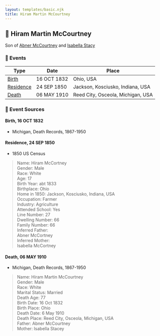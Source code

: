 ```yaml
---
layout: templates/basic.njk
title: Hiram Martin McCourtney
---
```

## 🔵 Hiram Martin McCourtney

Son of [Abner McCourtney](/people/7/72592264) and [Isabella Stacy](/people/9/91476553)

### 📆 Events

Type | Date | Place
------ | ------ | ------
[Birth](#event-f61d1749-ecf2-4b68-b788-ce6e331f56d8) | 16 OCT 1832 | Ohio, USA
[Residence](#event-c78e6c49-604f-48cb-b62b-44c9e17dca63) | 24 SEP 1850 | Jackson, Kosciusko, Indiana, USA
[Death](#event-55e9d9d2-fb45-4011-b125-12ef394a3f54) | 06 MAY 1910 | Reed City, Osceola, Michigan, USA

### 📰 Event Sources

#### <a id="event-f61d1749-ecf2-4b68-b788-ce6e331f56d8"></a> Birth, 16 OCT 1832
* Michigan, Death Records, 1867-1950

#### <a id="event-c78e6c49-604f-48cb-b62b-44c9e17dca63"></a> Residence, 24 SEP 1850
* 1850 US Census
>   
  > Name: Hiram McCortney  
  > Gender: Male  
  > Race: White  
  > Age: 17  
  > Birth Year: abt 1833  
  > Birthplace: Ohio  
  > Home in 1850: Jackson, Kosciusko, Indiana, USA  
  > Occupation: Farmer  
  > Industry: Agriculture  
  > Attended School: Yes  
  > Line Number: 27  
  > Dwelling Number: 66  
  > Family Number: 66  
  > Inferred Father:   
  > Abner McCortney  
  > Inferred Mother:   
  > Isabella McCortney

#### <a id="event-55e9d9d2-fb45-4011-b125-12ef394a3f54"></a> Death, 06 MAY 1910
* Michigan, Death Records, 1867-1950
>   
  > Name: Hiram Martin McCourtney  
  > Gender: Male  
  > Race: White  
  > Marital Status: Married  
  > Death Age: 77  
  > Birth Date: 16 Oct 1832  
  > Birth Place: Ohio  
  > Death Date: 6 May 1910  
  > Death Place: Reed City, Osceola, Michigan, USA  
  > Father: Abner McCourtney  
  > Mother: Isabella Stacey